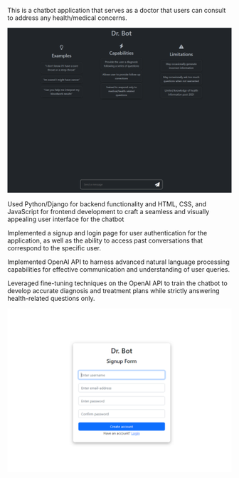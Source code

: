 This is a chatbot application that serves as a doctor that users can consult to address any health/medical concerns.


![Screenshot](projDoc.PNG)

Used Python/Django for backend functionality and HTML, CSS, and JavaScript for frontend development to craft a seamless and visually appealing user interface for the chatbot

Implemented a signup and login page for user authentication for the application, as well as the ability to access past conversations that correspond to the specific user.

Implemented OpenAI API to harness advanced natural language processing capabilities for effective communication and understanding of user queries.

Leveraged fine-tuning techniques on the OpenAI API to train the chatbot to develop accurate diagnosis and treatment plans while strictly answering health-related questions only.
 
![Screenshot](signup.PNG)
